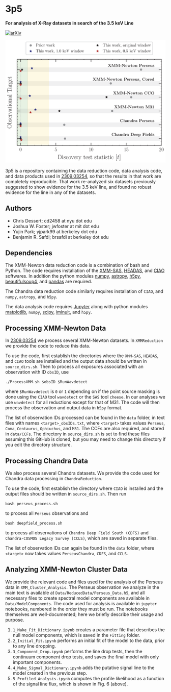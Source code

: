 # 3p5
**For analysis of X-Ray datasets in search of the 3.5 keV Line**

[![arXiv](https://img.shields.io/badge/arXiv-2309.03254%20-green.svg)](https://arxiv.org/abs/2309.03254)

![ObsSig](/SignificancePlot.png "Detection statistic by observation and energy ROI")



3p5 is a repository containing the data reduction code, data analysis code, and data products used in [2309.03254](https://arxiv.org/abs/2309.03254), so that the results in that work are completely reproducible.
That work re-analyzed six datasets previously suggested to show evidence for the 3.5 keV line, and found no robust evidence for the line in any of the datasets.

## Authors

-  Chris Dessert; cd2458 at nyu dot edu
-  Joshua W. Foster; jwfoster at mit dot edu
-  Yujin Park; yjpark99 at berkeley dot edu
-  Benjamin R. Safdi; brsafdi at berkeley dot edu

## Dependencies

The XMM-Newton data reduction code is a combination of bash and Python. The code requires installation of the [XMM-SAS](https://xmm-tools.cosmos.esa.int/external/xmm_user_support/documentation/sas_usg/USG/), [HEADAS](https://heasarc.nasa.gov/lheasoft/), and [CIAO](https://cxc.cfa.harvard.edu/ciao4.14/) softwares. In addition the python modules [numpy](http://www.numpy.org/), [astropy](http://www.astropy.org/), [h5py](https://www.h5py.org/), [beautifulsoup4](https://pypi.org/project/beautifulsoup4/), and [pandas](https://pandas.pydata.org/) are required.

The Chandra data reduction code similarly requires installation of `CIAO`, and `numpy`, `astropy`, and `h5py`.

The data analysis code requires [Jupyter](https://jupyter.org/) along with python modules [matplotlib](https://www.matplotlib.org/), `numpy`, [scipy](https://scipy.org/), [iminuit](https://iminuit.readthedocs.io/), and `h5py`.

## Processing XMM-Newton Data

In [2309.03254](https://arxiv.org/abs/2309.03254) we process several XMM-Newton datasets. In `XMMReduction` we provide the code to reduce this data.

To use the code, first establish the directories where the `XMM-SAS`, `HEADAS`, and `CIAO` tools are installed and the output data should be written in `source_dirs.sh`. Then to process all exposures associated with an observation with ID `obsID`, use

```
./ProcessXMM.sh $obsID $RunWavdetect
```

where `$RunWavdetect` is `0` or `1` depending on if the point source masking is done using the `CIAO` tool `wavdetect` or the `SAS` tool `cheese`. In our analyses we use `wavdetect` for all reductions except for that of M31. The code will then process the observation and output data in `h5py` format.

The list of observation IDs processed can be found in the `data` folder, in text files with names `<target>_obsIDs.txt`, where `<target>` takes values `Perseus`, `Coma`, `Centaurus`, `Ophiuchus`, and `M31`. The CCFs are also required, and stored in `data/CCFs`. The directory in `source_dirs.sh` is set to find these files assuming this GitHub is cloned, but you may need to change this directory if you edit the directory structure.

## Processing Chandra Data

We also process several Chandra datasets. We provide the code used for Chandra data processing in `ChandraReduction`.

To use the code, first establish the directory where `CIAO` is installed and the output files should be written in `source_dirs.sh`. Then run

```
bash perseus_process.sh
```

to process all `Perseus` observations and 

```
bash deepfield_process.sh
```

to process all observations of `Chandra Deep Field South (CDFS)` and `Chandra-COSMOS Legacy Survey (CCLS)`, which are saved in separate files.

The list of observation IDs can again be found in the `data` folder, where `<target>` now takes values `PerseusChandra`, `CDFS`, and `CCLS`.

## Analyzing XMM-Newton Cluster Data

We provide the relevant code and files used for the analysis of the Perseus data in `XMM_Cluster_Analysis`. The Perseus observation we analyze in the main text is available at `Data/ReducedData/Perseus_Data.h5`, and all necessary files to create spectral model components are available in `Data/ModelComponents`. The code used for analysis is available in `jupyter` notebooks, numbered in the order they must be run. The notebooks themselves are well-documented; here we briefly describe their usage and purpose.

1. `1_Make_Fit_Dictionary.ipynb` creates a parameter file that describes the null model components, which is saved in the `Fitting` folder.
2. `2_Initial_Fit.ipynb` performs an initial fit of the model to the data, prior to any line dropping.
3. `3_Component_Drop.ipynb` performs the line drop tests, then the continuum component drop tests, and saves the final model with only important components.
4. `4_Make_Signal_Dictionary.ipynb` adds the putative signal line to the model created in the previous step.
5. `5_Profiled_Analysis.ipynb` computes the profile likelihood as a function of the signal line flux, which is shown in Fig. 6 (above).
